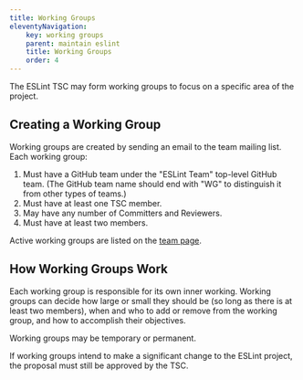 ```yaml
---
title: Working Groups
eleventyNavigation:
    key: working groups
    parent: maintain eslint
    title: Working Groups
    order: 4
---
```


The ESLint TSC may form working groups to focus on a specific area of the project.

## Creating a Working Group

Working groups are created by sending an email to the team mailing list. Each working group:

1. Must have a GitHub team under the "ESLint Team" top-level GitHub team. (The GitHub team name should end with "WG" to distinguish it from other types of teams.)
1. Must have at least one TSC member.
1. May have any number of Committers and Reviewers.
1. Must have at least two members.

Active working groups are listed on the [team page](https://eslint.org/team).

## How Working Groups Work

Each working group is responsible for its own inner working. Working groups can decide how large or small they should be (so long as there is at least two members), when and who to add or remove from the working group, and how to accomplish their objectives.

Working groups may be temporary or permanent.

If working groups intend to make a significant change to the ESLint project, the proposal must still be approved by the TSC.

